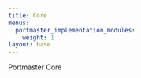 ```yaml
---
title: Core
menus:
  portmaster_implementation_modules:
    weight: 1
layout: base
---
```


Portmaster Core
